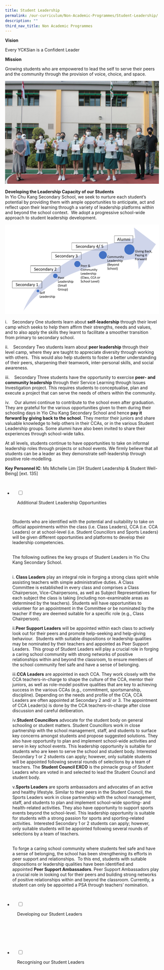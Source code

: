 ```yaml
---
title: Student Leadership
permalink: /our-curriculum/Non-Academic-Programmes/Student-Leadership/
description: ""
third_nav_title: Non Academic Programmes
---
```

**Vision** 

Every YCKSian is a Confident Leader

**Mission**

Growing students who are empowered to lead the self to serve their peers and the community through the provision of voice, choice, and space.

![](/images/Our%20Curriculum/Non%20Academic%20Programmes/Student%20Leadership/S1.jpg)

**Developing the Leadership Capacity of our Students**  
In Yio Chu Kang Secondary School, we seek to nurture each student’s potential by providing them with ample opportunities to anticipate, act and reflect upon their learning through a variety of leadership platforms within and beyond the school context.  We adopt a progressive school-wide approach to student leadership development.

![](/images/Our%20Curriculum/Non%20Academic%20Programmes/Student%20Leadership/S2.png)

i.    Secondary One students learn about **self-leadership** through their level camp which seeks to help them affirm their strengths, needs and values, and to also apply the skills they learnt to facilitate a smoother transition from primary to secondary school.  
  
ii.    Secondary Two students learn about **peer leadership** through their level camp, where they are taught to appreciate diversity through working with others.  This would also help students to foster a better understanding of their peers, sharpening their teamwork, inter-personal skills, and social awareness.   
  
iii.    Secondary Three students have the opportunity to exercise **peer- and community leadership** through their Service Learning through Issues Investigation project. This requires students to conceptualise, plan and execute a project that can serve the needs of others within the community.

iv.    Our alumni continue to contribute to the school even after graduation. They are grateful for the various opportunities given to them during their schooling days in Yio Chu Kang Secondary School and hence **pay it forward by giving back to the school**. They mentor their juniors and share valuable knowledge to help others in their CCAs, or in the various Student Leadership groups. Some alumni have also been invited to share their experiences through school-wide talks.

  

At all levels, students continue to have opportunities to take on informal leadership roles through projects or school events. We firmly believe that all students can be a leader as they demonstrate self-leadership through positive role-modelling.

**Key Personnel IC**: Ms Michelle Lim \[SH Student Leadership & Student Well-Being\] \[ext. 135\]

<ul class="jekyllcodex_accordion">

  <li>

    <input type="checkbox" id="accordion1">

    <label for="accordion1">Additional Student Leadership Opportunities</label>

    <div>

<p> Students who are identified with the potential and suitability to take on official appointments within the class (i.e. Class Leaders), CCA (i.e. CCA Leaders) or at school-level (i.e. Student Councillors and Sports Leaders) will be given different opportunities and platforms to develop their leadership competencies.<br>   

The following outlines the key groups of Student Leaders in Yio Chu Kang Secondary School.<br><br>

i. <b>Class Leaders</b> play an integral role in forging a strong class spirit while assisting teachers with simple administrative duties. A Class Committee is established in every class and comprises a Class Chairperson, Vice-Chairpersons, as well as Subject Representatives for each subject the class is taking (including non-examinable areas as determined by the teachers). Students will have opportunities to volunteer for an appointment in the Committee or be nominated by the teacher if they are deemed suitable for a specific role (e.g., Class Chairperson).<br>

ii.<b>Peer Support Leaders</b> will be appointed within each class to actively look out for their peers and promote help-seeking and help-giving behaviour.  Students with suitable dispositions or leadership qualities may be nominated by their teachers and appointed as Peer Support Leaders.  This group of Student Leaders will play a crucial role in forging a caring school community with strong networks of positive relationships within and beyond the classroom, to ensure members of the school community feel safe and have a sense of belonging.<br>

iii.<b>CCA Leaders</b> are appointed in each CCA. They work closely with the CCA teachers-in-charge to shape the culture of the CCA, mentor their juniors, as well as role-model positive qualities that are key to achieving success in the various CCAs (e.g., commitment, sportsmanship, discipline). Depending on the needs and profile of the CCA, CCA Leaders are often appointed at Secondary 2 and/ or 3. The appointment of CCA Leader(s) is done by the CCA teachers-in-charge after close discussion and careful deliberation.<br>

iv.<b>Student Councillors</b> advocate for the student body on general schooling or student matters. Student Councillors work in close partnership with the school management, staff, and students to surface key concerns amongst students and propose suggested solutions. They also have opportunity to plan and implement school-wide activities and serve in key school events. This leadership opportunity is suitable for students who are keen to serve the school and student body. Interested Secondary 1 or 2 students can apply; however, only suitable students will be appointed following several rounds of selections by a team of teachers. The <b>Student Council EXCO</b> is the pinnacle group of Student Leaders who are voted in and selected to lead the Student Council and student body.   

v.<b>Sports Leaders</b> are sports ambassadors and advocates of an active and healthy lifestyle. Similar to their peers in the Student Council, the Sports Leaders work in close partnership with the school management, staff, and students to plan and implement school-wide sporting- and health-related activities. They also have opportunity to support sports events beyond the school-level. This leadership opportunity is suitable for students with a strong passion for sports and sporting-related activities.  Interested Secondary 1 or 2 students can apply; however, only suitable students will be appointed following several rounds of selections by a team of teachers.<br> 

To forge a caring school community where students feel safe and have a sense of belonging, the school has been strengthening its efforts in peer support and relationships.  To this end, students with suitable dispositions or leadership qualities have been identified and appointed <b>Peer Support Ambassadors</b>. Peer Support Ambassadors play a crucial role in looking out for their peers and building strong networks of positive relationships within and beyond the classroom. Currently, a student can only be appointed a PSA through teachers’ nomination. 
</p>

    </div>

</li>
	<li>

    <input type="checkbox" id="accordion2">

    <label for="accordion2">Developing our Student Leaders</label>

    <div>

      <p> </p>

    </div>

</li>
	
<li>

    <input type="checkbox" id="accordion3">

    <label for="accordion3">Recognising our Student Leaders</label>

    <div>

<p> </p>

    </div>

</li>
	
	

	
</ul>